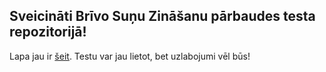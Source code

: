 ## Sveicināti Brīvo Suņu Zināšanu pārbaudes testa repozitorijā!

Lapa jau ir [šeit](https://in24.github.io/zinasanuParbaudesTests/). Testu var jau lietot, bet uzlabojumi vēl būs!
